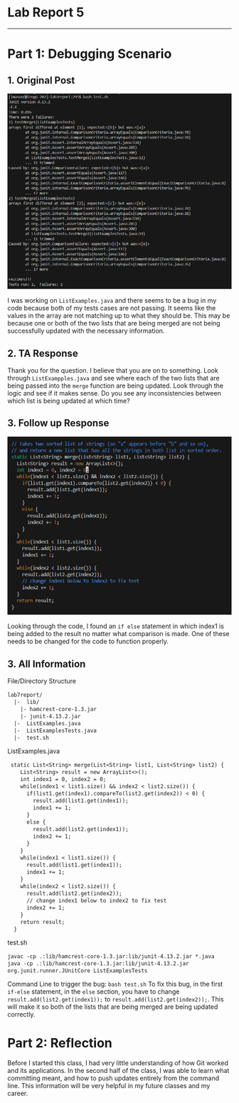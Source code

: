 # **Lab Report 5**

***

# Part 1: Debugging Scenario
## 1. Original Post
![Image](newimg.png)

I was working on `ListExamples.java` and there seems to be a bug in my code because both of my tests cases are not passing. It seems like the values in the array are not matching up to what they should be. This may be because one or both of the two lists that are being merged are not being successfully updated with the necessary information.
## 2. TA Response

Thank you for the question. I believe that you are on to something. Look through `ListExampples.java` and see where each of the two lists that are being passed into the `merge` function are being updated. Look through the logic and see if it makes sense. Do you see any inconsistencies between which list is being updated at which time?
## 3. Follow up Response
![Image](newimg2.png)

Looking through the code, I found an `if else` statement in which index1 is being added to the result no matter what comparison is made. One of these needs to be changed for the code to function properly.
## 3. All Information
File/Directory Structure
```
lab7report/
  |-  lib/
    |- hamcrest-core-1.3.jar
    |- junit-4.13.2.jar
  |-  ListExamples.java
  |-  ListExamplesTests.java
  |-  test.sh
```

ListExamples.java
```
 static List<String> merge(List<String> list1, List<String> list2) {
    List<String> result = new ArrayList<>();
    int index1 = 0, index2 = 0;
    while(index1 < list1.size() && index2 < list2.size()) {
      if(list1.get(index1).compareTo(list2.get(index2)) < 0) {
        result.add(list1.get(index1));
        index1 += 1;
      }
      else {
        result.add(list2.get(index1));
        index2 += 1;
      }
    }
    while(index1 < list1.size()) {
      result.add(list1.get(index1));
      index1 += 1;
    }
    while(index2 < list2.size()) {
      result.add(list2.get(index2));
      // change index1 below to index2 to fix test
      index2 += 1;
    }
    return result;
  }
```

test.sh
```
javac -cp .:lib/hamcrest-core-1.3.jar:lib/junit-4.13.2.jar *.java
java -cp .:lib/hamcrest-core-1.3.jar:lib/junit-4.13.2.jar org.junit.runner.JUnitCore ListExamplesTests
```

Command Line to trigger the bug: `bash test.sh`
To fix this bug, in the first `if-else` statement, in the `else` section, you have to change `result.add(list2.get(index1));` to `result.add(list2.get(index2));`. This will make it so both of the lists that are being merged are being updated correctly.

# Part 2: Reflection

Before I started this class, I had very little understanding of how Git worked and its applications. In the second half of the class, I was able to learn what committing meant, and how to push updates entirely from the command line. This information will be very helpful in my future classes and my career.
